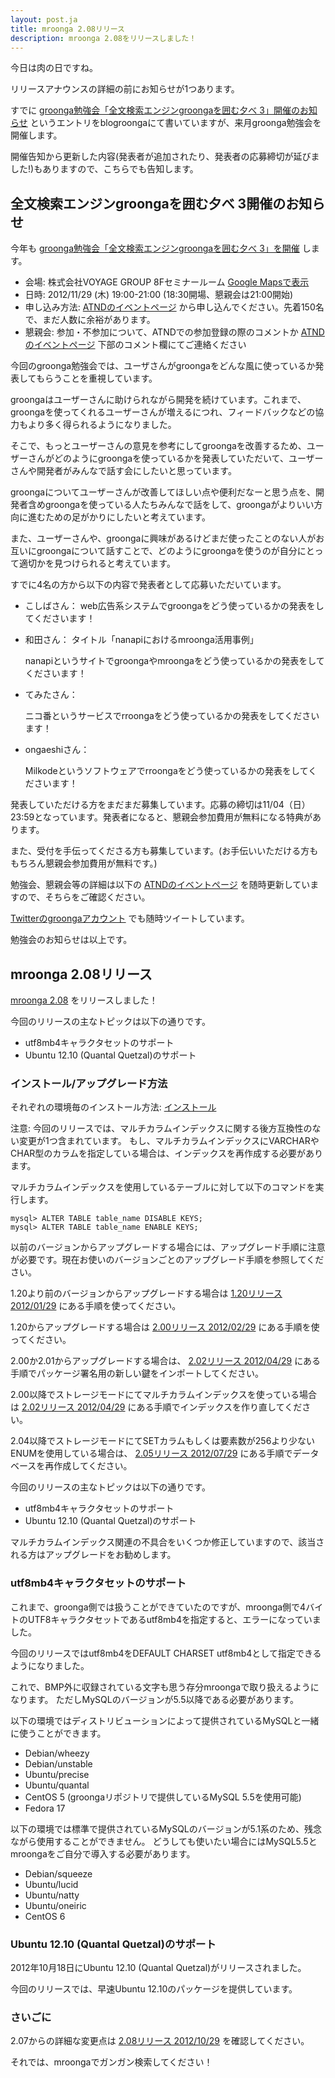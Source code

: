 ```yaml
---
layout: post.ja
title: mroonga 2.08リリース
description: mroonga 2.08をリリースしました！
---
```


今日は肉の日ですね。

リリースアナウンスの詳細の前にお知らせが1つあります。

すでに [groonga勉強会「全文検索エンジンgroongaを囲む夕べ
3」開催のお知らせ](http://groonga.org/ja/blog/2012/10/10/groonga-festival-3.html)
というエントリをblogroongaにて書いていますが、来月groonga勉強会を開催します。

開催告知から更新した内容(発表者が追加されたり、発表者の応募締切が延びました!)もありますので、こちらでも告知します。

全文検索エンジンgroongaを囲む夕べ 3開催のお知らせ
-------------------------------------------------

今年も [groonga勉強会「全文検索エンジンgroongaを囲む夕べ
3」を開催](http://atnd.org/events/33070) します。

-   会場:
     株式会社VOYAGE GROUP 8Fセミナールーム [Google
    Mapsで表示](https://www.google.co.jp/maps?q=35.6553195,139.6937795%28%E6%9D%B1%E4%BA%AC%E9%83%BD%E6%B8%8B%E8%B0%B7%E5%8C%BA%E7%A5%9E%E6%B3%89%E7%94%BA8-16%29&z=17)
-   日時:
     2012/11/29 (木) 19:00-21:00 (18:30開場、懇親会は21:00開始)
-   申し込み方法:
     [ATNDのイベントページ](http://atnd.org/events/33070)
    から申し込んでください。先着150名で、まだ人数に余裕があります。
-   懇親会:
     参加・不参加について、ATNDでの参加登録の際のコメントか
    [ATNDのイベントページ](http://atnd.org/events/33070)
    下部のコメント欄にてご連絡ください

今回のgroonga勉強会では、ユーザさんがgroongaをどんな風に使っているか発表してもらうことを重視しています。

groongaはユーザーさんに助けられながら開発を続けています。これまで、groongaを使ってくれるユーザーさんが増えるにつれ、フィードバックなどの協力もより多く得られるようになりました。

そこで、もっとユーザーさんの意見を参考にしてgroongaを改善するため、ユーザーさんがどのようにgroongaを使っているかを発表していただいて、ユーザーさんや開発者がみんなで話す会にしたいと思っています。

groongaについてユーザーさんが改善してほしい点や便利だなーと思う点を、開発者含めgroongaを使っている人たちみんなで話をして、groongaがよりいい方向に進むための足がかりにしたいと考えています。

また、ユーザーさんや、groongaに興味があるけどまだ使ったことのない人がお互いにgroongaについて話すことで、どのようにgroongaを使うのが自分にとって適切かを見つけられると考えています。

すでに4名の方から以下の内容で発表者として応募いただいています。

-   こしばさん：
     web広告系システムでgroongaをどう使っているかの発表をしてくださいます！
-   和田さん： タイトル「nanapiにおけるmroonga活用事例」

    nanapiというサイトでgroongaやmroongaをどう使っているかの発表をしてくださいます！
-   てみたさん：

    ニコ番というサービスでrroongaをどう使っているかの発表をしてくださいます！
-   ongaeshiさん：

    Milkodeというソフトウェアでrroongaをどう使っているかの発表をしてくださいます！

発表していただける方をまだまだ募集しています。応募の締切は11/04（日）23:59となっています。発表者になると、懇親会参加費用が無料になる特典があります。

また、受付を手伝ってくださる方も募集しています。(お手伝いいただける方ももちろん懇親会参加費用が無料です。)

勉強会、懇親会等の詳細は以下の
[ATNDのイベントページ](http://atnd.org/events/33070)
を随時更新していますので、そちらをご確認ください。

[Twitterのgroongaアカウント](https://twitter.com/groonga)
でも随時ツイートしています。

勉強会のお知らせは以上です。

mroonga 2.08リリース
--------------------

[mroonga 2.08](/ja/docs/news.html#release-2-08) をリリースしました！

今回のリリースの主なトピックは以下の通りです。

-   utf8mb4キャラクタセットのサポート
-   Ubuntu 12.10 (Quantal Quetzal)のサポート

### インストール/アップグレード方法

それぞれの環境毎のインストール方法:
[インストール](/ja/docs/install.html)

注意:
今回のリリースでは、マルチカラムインデックスに関する後方互換性のない変更が1つ含まれています。
もし、マルチカラムインデックスにVARCHARやCHAR型のカラムを指定している場合は、インデックスを再作成する必要があります。

マルチカラムインデックスを使用しているテーブルに対して以下のコマンドを実行します。

    mysql> ALTER TABLE table_name DISABLE KEYS;
    mysql> ALTER TABLE table_name ENABLE KEYS;

以前のバージョンからアップグレードする場合には、アップグレード手順に注意が必要です。現在お使いのバージョンごとのアップグレード手順を参照してください。

1.20より前のバージョンからアップグレードする場合は [1.20リリース
2012/01/29](/ja/docs/news.html#release-1-20)
にある手順を使ってください。

1.20からアップグレードする場合は [2.00リリース
2012/02/29](/ja/docs/news.html#release-2-00)
にある手順を使ってください。

2.00か2.01からアップグレードする場合は、 [2.02リリース
2012/04/29](/ja/docs/news.html#release-2-02)
にある手順でパッケージ署名用の新しい鍵をインポートしてください。

2.00以降でストレージモードにてマルチカラムインデックスを使っている場合は
[2.02リリース 2012/04/29](/ja/docs/news.html#release-2-03)
にある手順でインデックスを作り直してください。

2.04以降でストレージモードにてSETカラムもしくは要素数が256より少ないENUMを使用している場合は、
[2.05リリース
2012/07/29](http://mroonga.org/ja/docs/news.html#release-2-05)
にある手順でデータベースを再作成してください。

今回のリリースの主なトピックは以下の通りです。

* utf8mb4キャラクタセットのサポート
 * Ubuntu 12.10 (Quantal Quetzal)のサポート

マルチカラムインデックス関連の不具合をいくつか修正していますので、該当される方はアップグレードをお勧めします。

### utf8mb4キャラクタセットのサポート

これまで、groonga側では扱うことができていたのですが、mroonga側で4バイトのUTF8キャラクタセットであるutf8mb4を指定すると、エラーになっていました。

今回のリリースではutf8mb4をDEFAULT CHARSET
utf8mb4として指定できるようになりました。

これで、BMP外に収録されている文字も思う存分mroongaで取り扱えるようになります。
ただしMySQLのバージョンが5.5以降である必要があります。

以下の環境ではディストリビューションによって提供されているMySQLと一緒に使うことができます。

-   Debian/wheezy
-   Debian/unstable
-   Ubuntu/precise
-   Ubuntu/quantal
-   CentOS 5 (groongaリポジトリで提供しているMySQL 5.5を使用可能)
-   Fedora 17

以下の環境では標準で提供されているMySQLのバージョンが5.1系のため、残念ながら使用することができません。
どうしても使いたい場合にはMySQL5.5とmroongaをご自分で導入する必要があります。

-   Debian/squeeze
-   Ubuntu/lucid
-   Ubuntu/natty
-   Ubuntu/oneiric
-   CentOS 6

### Ubuntu 12.10 (Quantal Quetzal)のサポート

2012年10月18日にUbuntu 12.10 (Quantal Quetzal)がリリースされました。

今回のリリースでは、早速Ubuntu 12.10のパッケージを提供しています。

### さいごに

2.07からの詳細な変更点は [2.08リリース
2012/10/29](/ja/docs/news.html#release-2-08) を確認してください。

それでは、mroongaでガンガン検索してください！
